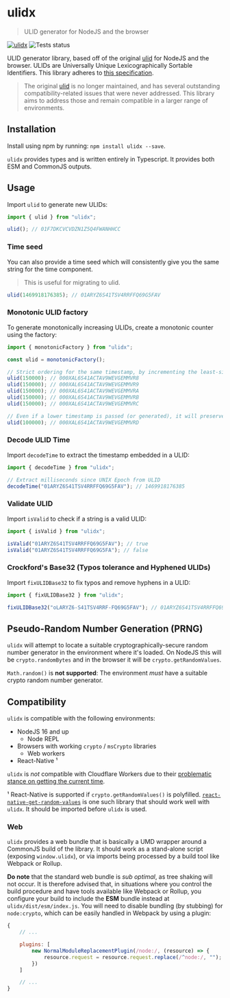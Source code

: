# ulidx
> ULID generator for NodeJS and the browser

[![ulidx](https://img.shields.io/npm/v/ulidx?color=blue&label=ulidx&logo=npm&style=flat-square)](https://www.npmjs.com/package/ulidx) ![Tests status](https://github.com/perry-mitchell/ulidx/actions/workflows/test.yml/badge.svg)

ULID generator library, based off of the original [ulid](https://github.com/ulid/javascript) for NodeJS and the browser. ULIDs are Universally Unique Lexicographically Sortable Identifiers. This library adheres to [this specification](https://github.com/ulid/spec).

> The original [ulid](https://github.com/ulid/javascript) is no longer maintained, and has several outstanding compatibility-related issues that were never addressed. This library aims to address those and remain compatible in a larger range of environments.

## Installation

Install using npm by running: `npm install ulidx --save`.

`ulidx` provides types and is written entirely in Typescript. It provides both ESM and CommonJS outputs.

## Usage

Import `ulid` to generate new ULIDs:

```typescript
import { ulid } from "ulidx";

ulid(); // 01F7DKCVCVDZN1Z5Q4FWANHHCC
```

### Time seed

You can also provide a time seed which will consistently give you the same string for the time component.

> This is useful for migrating to ulid.

```typescript
ulid(1469918176385); // 01ARYZ6S41TSV4RRFFQ69G5FAV
```

### Monotonic ULID factory

To generate monotonically increasing ULIDs, create a monotonic counter using the factory:

```typescript
import { monotonicFactory } from "ulidx";

const ulid = monotonicFactory();

// Strict ordering for the same timestamp, by incrementing the least-significant random bit by 1
ulid(150000); // 000XAL6S41ACTAV9WEVGEMMVR8
ulid(150000); // 000XAL6S41ACTAV9WEVGEMMVR9
ulid(150000); // 000XAL6S41ACTAV9WEVGEMMVRA
ulid(150000); // 000XAL6S41ACTAV9WEVGEMMVRB
ulid(150000); // 000XAL6S41ACTAV9WEVGEMMVRC

// Even if a lower timestamp is passed (or generated), it will preserve sort order
ulid(100000); // 000XAL6S41ACTAV9WEVGEMMVRD
```

### Decode ULID Time

Import `decodeTime` to extract the timestamp embedded in a ULID:

```typescript
import { decodeTime } from "ulidx";

// Extract milliseconds since UNIX Epoch from ULID
decodeTime("01ARYZ6S41TSV4RRFFQ69G5FAV"); // 1469918176385
```

### Validate ULID

Import `isValid` to check if a string is a valid ULID:

```typescript
import { isValid } from "ulidx";

isValid("01ARYZ6S41TSV4RRFFQ69G5FAV"); // true
isValid("01ARYZ6S41TSV4RRFFQ69G5FA"); // false
```

### Crockford's Base32 (Typos tolerance and Hyphened ULIDs)

Import `fixULIDBase32` to fix typos and remove hyphens in a ULID:

```typescript
import { fixULIDBase32 } from "ulidx";

fixULIDBase32("oLARYZ6-S41TSV4RRF-FQ69G5FAV"); // 01ARYZ6S41TSV4RRFFQ69G5FAV
```

## Pseudo-Random Number Generation (PRNG)

`ulidx` will attempt to locate a suitable cryptographically-secure random number generator in the environment where it's loaded. On NodeJS this will be `crypto.randomBytes` and in the browser it will be `crypto.getRandomValues`.

`Math.random()` is **not supported**: The environment _must_ have a suitable crypto random number generator.

## Compatibility

`ulidx` is compatible with the following environments:

 * NodeJS 16 and up
   * Node REPL
 * Browsers with working `crypto` / `msCrypto` libraries
   * Web workers
 * React-Native ¹

`ulidx` is _not_ compatible with Cloudflare Workers due to their [problematic stance on getting the current time](https://developers.cloudflare.com/workers/learning/security-model#step-1-disallow-timers-and-multi-threading).

 ¹ React-Native is supported if `crypto.getRandomValues()` is polyfilled. [`react-native-get-random-values`](https://github.com/LinusU/react-native-get-random-values) is one such library that should work well with `ulidx`. It should be imported before `ulidx` is used.

### Web

`ulidx` provides a web bundle that is basically a UMD wrapper around a CommonJS build of the library. It should work as a stand-alone script (exposing `window.ulidx`), or via imports being processed by a build tool like Webpack or Rollup.

**Do note** that the standard web bundle is _sub optimal_, as tree shaking will not occur. It is therefore advised that, in situations where you control the build procedure and have tools available like Webpack or Rollup, you configure your build to include the **ESM** bundle instead at `ulidx/dist/esm/index.js`. You will need to disable bundling (by stubbing) for `node:crypto`, which can be easily handled in Webpack by using a plugin:

```javascript
{
    // ...

    plugins: [
        new NormalModuleReplacementPlugin(/node:/, (resource) => {
            resource.request = resource.request.replace(/^node:/, "");
        })
    ]

    // ...
}
```

